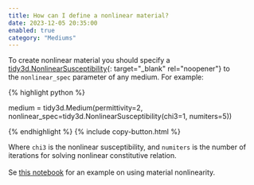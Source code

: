 ```yaml
---
title: How can I define a nonlinear material?
date: 2023-12-05 20:35:00
enabled: true
category: "Mediums"
---
```

To create nonlinear material you should specify a [tidy3d.NonlinearSusceptibility](https://docs.flexcompute.com/projects/tidy3d/en/latest/_autosummary/tidy3d.NonlinearSusceptibility.html#tidy3d.NonlinearSusceptibility){: target="_blank" rel="noopener"}&nbsp;to the&nbsp;`nonlinear_spec`&nbsp;parameter of any medium. For example:

<div markdown class="code-snippet">{% highlight python %}

medium = tidy3d.Medium(permittivity=2, nonlinear_spec=tidy3d.NonlinearSusceptibility(chi3=1, numiters=5))

{% endhighlight %}
{% include copy-button.html %}</div>

<div><div>Where <code>chi3</code> is the nonlinear susceptibility, and <code>numiters</code> is the number of iterations for solving nonlinear constitutive relation.</div><div> </div><div>Se <a href="https://www.flexcompute.com/tidy3d/examples/notebooks/BistablePCCavity/">this notebook</a> for an example on using material nonlinearity.</div></div>

